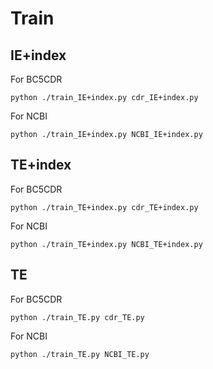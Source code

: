 # Train

## IE+index

For BC5CDR

``` shell
python ./train_IE+index.py cdr_IE+index.py
```

For NCBI

``` shell
python ./train_IE+index.py NCBI_IE+index.py
```

## TE+index

For BC5CDR

``` shell
python ./train_TE+index.py cdr_TE+index.py
```

For NCBI

``` shell
python ./train_TE+index.py NCBI_TE+index.py
```

## TE

For BC5CDR

``` shell
python ./train_TE.py cdr_TE.py
```

For NCBI

``` shell
python ./train_TE.py NCBI_TE.py
```

